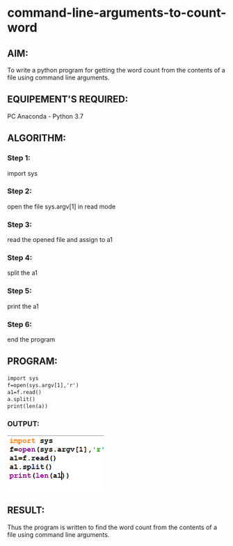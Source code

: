 # command-line-arguments-to-count-word
## AIM:
To write a python program for getting the word count from the contents of a file using command line arguments.
## EQUIPEMENT'S REQUIRED: 
PC
Anaconda - Python 3.7
## ALGORITHM: 
### Step 1:
import sys
### Step 2: 
 open the file sys.argv[1] in read mode
### Step 3: 
read the opened file and assign to a1
### Step 4:  
split the a1
### Step 5: 
print the a1
### Step 6: 
end the program
## PROGRAM:
```
import sys
f=open(sys.argv[1],'r')
a1=f.read()
a.split()
print(len(a))
```
### OUTPUT:
![output](/Screenshot%202023-07-25%20141120.png)


## RESULT:
Thus the program is written to find the word count from the contents of a file using command line arguments.
